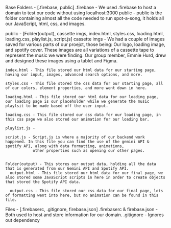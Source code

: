 Base Folders - [.firebase, public]
  .firebase - We used .firebase to host a domain to test our code without using localhost:3000
  public - public is the folder containing almost all the code needed to run spot-a-song, it holds all our JavaScript, html, css, and images.


  public - [Folder(output), cassette imgs, index.html, styles.css, loading.html, loading.css, playlist.js, script.js]
    cassette imgs - We had a couple of images saved for various parts of our proejct, those being: Our logo, loading image, and spotify cover. These images are all variations
                    of a cassette tape to represent the music we were finding. Our group member, Emmie Hurd, drew and designed these images using a tablet and Figma.  
                    
    index.html - This file stored our html data for our starting page, having our input, images, advanced search options, and more.
    
    styles.css - This file stored the css data for our starting page, all of our colors, element properties, and more went down in here.
    
    loading.html - This file stored our html data for our loading page, our loading page is our placeholder while we generate the music playlsit to be made based off the user input.
    
    loading.css - This file stored our css data for our loading page, in this css page we also stored our animation for our loading bar.
    
    playlist.js - 
    
    script.js - Script.js is where a majority of our backend work happened. In this file you can find the use of the gemini API & spotify API, along with data formatting, animations,
                other properties such as opening our other pages.

                
    Folder(output) - This stores our output data, holding all the data that is generated from our Gemini API and Spotify API.
      output.html - This file stored our html data for our final page, we also stored some JavaScript scripts in here in order to create objects that stored the Spotify API data.
      
      output.css - This file stored our css data for our final page, lots of formatting went into here, but no animation can be found in this file.
                  

Files - [.firebaserc, .gitignore, firebase.json]
  .firebaserc & firebase.json - Both used to host and store information for our domain.
  .gitignore - Ignores out dependency
